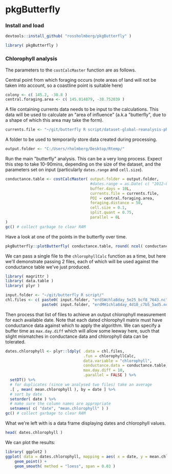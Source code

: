<!-- Do not edit README.md directly, edit README.Rmd instead and re-knit before commit -->
pkgButterfly
============

### Install and load

``` r
devtools::install_github( "rossholmberg/pkgButterfly" )

library( pkgButterfly )
```

### Chlorophyll analysis

The parameters to the `costCalcMaster` function are as follows.

Central point from which foraging occurs (note areas of land will not be taken into account, so a coastline point is suitable here)

``` r
colony <- c( 145.2, -38.8 )
central.foraging.area <- c( 145.014879, -38.752039 )
```

A file containing currents data needs to be input to the calculations. This data will be used to calculate an "area of influence" (a.k.a "butterfly", due to a shape of which this area may take the form).

``` r
currents.file <- "~/git/butterfly R script/dataset-global-reanalysis-phys-001-011-ran-it-cglors-monthly-u-v_1463479328704.nc"
```

A folder to be used to temporarily store data created during processing.

``` r
output.folder <- "C:/Users/rholmberg/Desktop/Rtemp/"
```

Run the main "butterfly" analysis. This can be a very long process. Expect this step to take 10-90mins, depending on the size of the dataset, and the parameters set on input (particularly `dates.range` and `cell.size`).

``` r
conductance.table <- costCalcMaster( output.folder = output.folder,
                                     #dates.range = as.Date( c( "2012-01-01", "2012-08-30" ) ), # uncomment to limit dataset
                                     buffer.days = 10L,
                                     currents.file = currents.file,
                                     POI = central.foraging.area,
                                     foraging.distance = 50,
                                     cell.size = 0.1,
                                     split.quant = 0.75,
                                     parallel = 6L
)
gc() # collect garbage to clear RAM
```

Have a look at one of the points in the butterfly over time.

``` r
pkgButterfly::plotButterfly( conductance.table, round( ncol( conductance.table ) - 2L ) * 0.5 )
```

We can pass a single file to the `chlorophyllCalc` function as a time, but here we'll demonstrate passing 2 files, each of which will be used against the conductance table we've just produced.

``` r
library( magrittr )
library( data.table )
library( plyr )

input.folder <- "~/git/butterfly R script/"
chl.files <- c( paste0( input.folder, "erdSWchla8day_5e25_bcf8_7643.nc" ),
                paste0( input.folder, "erdMH1chla8day_4d10_c7b5_5ad5.nc" ) )
```

Then process that list of files to achieve an output chlorophyll measurement for each available date. Note that each dated chlorophyll matrix must have conductance data against which to apply the algorithm. We can specify a buffer time as `max.day.diff` which will allow some leeway here, such that slight mismatches in conductance data and chlorophyll data can be tolerated.

``` r
dates.chlorophyll <- plyr::ldply( .data = chl.files,
                                  .fun = chlorophyllCalc,
                                  data.variable = "chlorophyll",
                                  conductance.data = conductance.table,
                                  max.day.diff = 10,
                                  .parallel = FALSE ) %>%
  setDT() %>%
  # for duplicates (since we analysed two files) take an average
  .[ , mean( mean.chlorophyll ), by = date ] %>%
  # sort by date
  setorder( date ) %>%
  # make sure the column names are appropriate
  setnames( c( "date", "mean.chlorophyll" ) )
gc() # collect garbage to clear RAM
```

What we're left with is a data frame displaying dates and chlorophyll values.

``` r
head( dates.chlorophyll )
```

We can plot the results:

``` r
library( ggplot2 )
ggplot( data = dates.chlorophyll, mapping = aes( x = date, y = mean.chlorophyll ) ) +
    geom_point() +
    geom_smooth( method = "loess", span = 0.03 )
```
